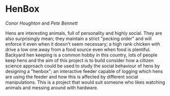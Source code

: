 
# HenBox

_Conor Houghton_ and _Pete Bennett_

Hens are interesting animals, full of personality and highly social. They are also surprisingly mean; they maintain a strict "pecking order" and will enforce it even when it doesn't seem necessary; a high rank chicken with drive a low one away from a food source even when food is plentiful. Backyard hen keeping is a common hobby in this country, lots of people keep hens and the aim of this project is to build consider how a citizen science approach could be used to study the social behaviour of hens by designing a "henbox"; an interactive feeder capable of logging which hens are using the feeder and how this is affected by different social manipulations. This is a project that would suit someone who likes watching animals and messing around with hardware.